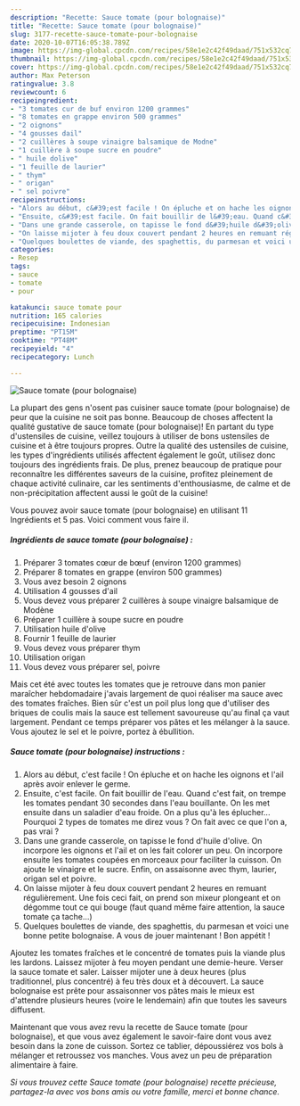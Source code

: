 ```yaml
---
description: "Recette: Sauce tomate (pour bolognaise)"
title: "Recette: Sauce tomate (pour bolognaise)"
slug: 3177-recette-sauce-tomate-pour-bolognaise
date: 2020-10-07T16:05:38.789Z
image: https://img-global.cpcdn.com/recipes/58e1e2c42f49daad/751x532cq70/sauce-tomate-pour-bolognaise-photo-principale-de-la-recette.jpg
thumbnail: https://img-global.cpcdn.com/recipes/58e1e2c42f49daad/751x532cq70/sauce-tomate-pour-bolognaise-photo-principale-de-la-recette.jpg
cover: https://img-global.cpcdn.com/recipes/58e1e2c42f49daad/751x532cq70/sauce-tomate-pour-bolognaise-photo-principale-de-la-recette.jpg
author: Max Peterson
ratingvalue: 3.8
reviewcount: 6
recipeingredient:
- "3 tomates cur de buf environ 1200 grammes"
- "8 tomates en grappe environ 500 grammes"
- "2 oignons"
- "4 gousses dail"
- "2 cuillères à soupe vinaigre balsamique de Modne"
- "1 cuillère à soupe sucre en poudre"
- " huile dolive"
- "1 feuille de laurier"
- " thym"
- " origan"
- " sel poivre"
recipeinstructions:
- "Alors au début, c&#39;est facile ! On épluche et on hache les oignons et l&#39;ail après avoir enlever le germe."
- "Ensuite, c&#39;est facile. On fait bouillir de l&#39;eau. Quand c&#39;est fait, on trempe les tomates pendant 30 secondes dans l&#39;eau bouillante. On les met ensuite dans un saladier d&#39;eau froide. On a plus qu&#39;à les éplucher... Pourquoi 2 types de tomates me direz vous ? On fait avec ce que l&#39;on a, pas vrai ?"
- "Dans une grande casserole, on tapisse le fond d&#39;huile d&#39;olive. On incorpore les oignons et l&#39;ail et on les fait colorer un peu. On incorpore ensuite les tomates coupées en morceaux pour faciliter la cuisson. On ajoute le vinaigre et le sucre. Enfin, on assaisonne avec thym, laurier, origan sel et poivre."
- "On laisse mijoter à feu doux couvert pendant 2 heures en remuant régulièrement. Une fois ceci fait, on prend son mixeur plongeant et on dégomme tout ce qui bouge (faut quand même faire attention, la sauce tomate ça tache...)"
- "Quelques boulettes de viande, des spaghettis, du parmesan et voici une bonne petite bolognaise. A vous de jouer maintenant ! Bon appétit !"
categories:
- Resep
tags:
- sauce
- tomate
- pour

katakunci: sauce tomate pour 
nutrition: 165 calories
recipecuisine: Indonesian
preptime: "PT15M"
cooktime: "PT48M"
recipeyield: "4"
recipecategory: Lunch

---
```



![Sauce tomate (pour bolognaise)](https://img-global.cpcdn.com/recipes/58e1e2c42f49daad/751x532cq70/sauce-tomate-pour-bolognaise-photo-principale-de-la-recette.jpg)

La plupart des gens n'osent pas cuisiner sauce tomate (pour bolognaise) de peur que la cuisine ne soit pas bonne. Beaucoup de choses affectent la qualité gustative de sauce tomate (pour bolognaise)! En partant du type d'ustensiles de cuisine, veillez toujours à utiliser de bons ustensiles de cuisine et à être toujours propres. Outre la qualité des ustensiles de cuisine, les types d'ingrédients utilisés affectent également le goût, utilisez donc toujours des ingrédients frais. De plus, prenez beaucoup de pratique pour reconnaître les différentes saveurs de la cuisine, profitez pleinement de chaque activité culinaire, car les sentiments d'enthousiasme, de calme et de non-précipitation affectent aussi le goût de la cuisine!

<!--inarticleads1-->

Vous pouvez avoir sauce tomate (pour bolognaise) en utilisant 11 Ingrédients et 5 pas. Voici comment vous faire il.

##### Ingrédients de sauce tomate (pour bolognaise) :

1. Préparer 3 tomates cœur de bœuf (environ 1200 grammes)
1. Préparer 8 tomates en grappe (environ 500 grammes)
1. Vous avez besoin 2 oignons
1. Utilisation 4 gousses d&#39;ail
1. Vous devez vous préparer 2 cuillères à soupe vinaigre balsamique de Modène
1. Préparer 1 cuillère à soupe sucre en poudre
1. Utilisation  huile d&#39;olive
1. Fournir 1 feuille de laurier
1. Vous devez vous préparer  thym
1. Utilisation  origan
1. Vous devez vous préparer  sel, poivre


Mais cet été avec toutes les tomates que je retrouve dans mon panier maraîcher hebdomadaire j&#39;avais largement de quoi réaliser ma sauce avec des tomates fraîches. Bien sûr c&#39;est un poil plus long que d&#39;utiliser des briques de coulis mais la sauce est tellement savoureuse qu&#39;au final ça vaut largement. Pendant ce temps préparer vos pâtes et les mélanger à la sauce. Vous ajoutez le sel et le poivre, portez à ébullition. 

<!--inarticleads2-->

##### Sauce tomate (pour bolognaise) instructions :

1. Alors au début, c&#39;est facile ! On épluche et on hache les oignons et l&#39;ail après avoir enlever le germe.
1. Ensuite, c&#39;est facile. On fait bouillir de l&#39;eau. Quand c&#39;est fait, on trempe les tomates pendant 30 secondes dans l&#39;eau bouillante. On les met ensuite dans un saladier d&#39;eau froide. On a plus qu&#39;à les éplucher... Pourquoi 2 types de tomates me direz vous ? On fait avec ce que l&#39;on a, pas vrai ?
1. Dans une grande casserole, on tapisse le fond d&#39;huile d&#39;olive. On incorpore les oignons et l&#39;ail et on les fait colorer un peu. On incorpore ensuite les tomates coupées en morceaux pour faciliter la cuisson. On ajoute le vinaigre et le sucre. Enfin, on assaisonne avec thym, laurier, origan sel et poivre.
1. On laisse mijoter à feu doux couvert pendant 2 heures en remuant régulièrement. Une fois ceci fait, on prend son mixeur plongeant et on dégomme tout ce qui bouge (faut quand même faire attention, la sauce tomate ça tache...)
1. Quelques boulettes de viande, des spaghettis, du parmesan et voici une bonne petite bolognaise. A vous de jouer maintenant ! Bon appétit !


Ajoutez les tomates fraîches et le concentré de tomates puis la viande plus les lardons. Laissez mijoter à feu moyen pendant une demie-heure. Verser la sauce tomate et saler. Laisser mijoter une à deux heures (plus traditionnel, plus concentré) à feu très doux et à découvert. La sauce bolognaise est prête pour assaisonner vos pâtes mais le mieux est d&#39;attendre plusieurs heures (voire le lendemain) afin que toutes les saveurs diffusent. 

<!--inarticleads1-->

<p>
Maintenant que vous avez revu la recette de Sauce tomate (pour bolognaise), et que vous avez également le savoir-faire dont vous avez besoin dans la zone de cuisson. Sortez ce tablier, dépoussiérez vos bols à mélanger et retroussez vos manches. Vous avez un peu de préparation alimentaire à faire.
</p>

<p>
<i>Si vous trouvez cette Sauce tomate (pour bolognaise) recette précieuse, partagez-la avec vos bons amis ou votre famille, merci et bonne chance.</i>
</p>
